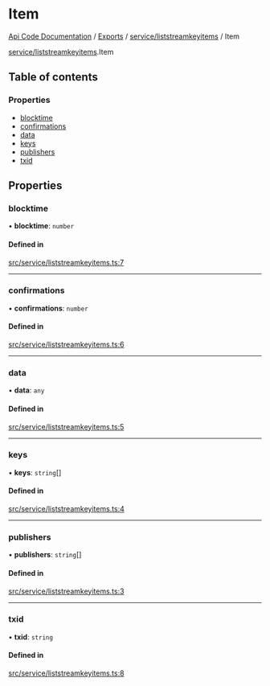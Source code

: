 # Item
 
[Api Code Documentation](../README.md) / [Exports](../modules.md) / [service/liststreamkeyitems](../modules/service_liststreamkeyitems.md) / Item

[service/liststreamkeyitems](../modules/service_liststreamkeyitems.md).Item

## Table of contents

### Properties

- [blocktime](service_liststreamkeyitems.Item.md#blocktime)
- [confirmations](service_liststreamkeyitems.Item.md#confirmations)
- [data](service_liststreamkeyitems.Item.md#data)
- [keys](service_liststreamkeyitems.Item.md#keys)
- [publishers](service_liststreamkeyitems.Item.md#publishers)
- [txid](service_liststreamkeyitems.Item.md#txid)

## Properties

### blocktime

• **blocktime**: `number`

#### Defined in

[src/service/liststreamkeyitems.ts:7](https://github.com/openkfw/TruBudget/blob/aca360d/api/src/service/liststreamkeyitems.ts#L7)

___

### confirmations

• **confirmations**: `number`

#### Defined in

[src/service/liststreamkeyitems.ts:6](https://github.com/openkfw/TruBudget/blob/aca360d/api/src/service/liststreamkeyitems.ts#L6)

___

### data

• **data**: `any`

#### Defined in

[src/service/liststreamkeyitems.ts:5](https://github.com/openkfw/TruBudget/blob/aca360d/api/src/service/liststreamkeyitems.ts#L5)

___

### keys

• **keys**: `string`[]

#### Defined in

[src/service/liststreamkeyitems.ts:4](https://github.com/openkfw/TruBudget/blob/aca360d/api/src/service/liststreamkeyitems.ts#L4)

___

### publishers

• **publishers**: `string`[]

#### Defined in

[src/service/liststreamkeyitems.ts:3](https://github.com/openkfw/TruBudget/blob/aca360d/api/src/service/liststreamkeyitems.ts#L3)

___

### txid

• **txid**: `string`

#### Defined in

[src/service/liststreamkeyitems.ts:8](https://github.com/openkfw/TruBudget/blob/aca360d/api/src/service/liststreamkeyitems.ts#L8)
